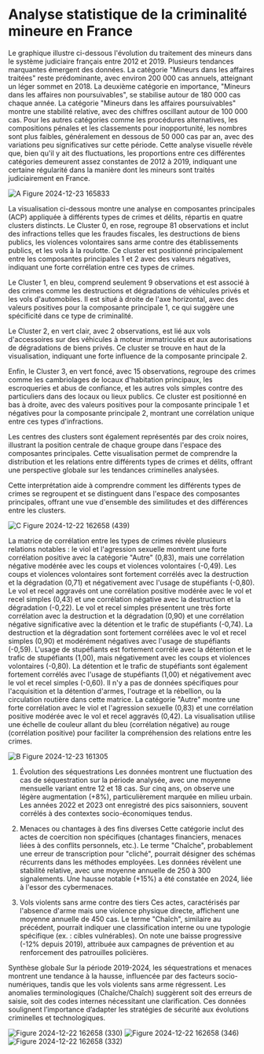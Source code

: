 # Analyse statistique de la criminalité mineure en France

Le graphique illustre ci-dessous l'évolution du traitement des mineurs dans le système judiciaire français entre 2012 et 2019. Plusieurs tendances marquantes émergent des données. La catégorie "Mineurs dans les affaires traitées" reste prédominante, avec environ 200 000 cas annuels, atteignant un léger sommet en 2018. La deuxième catégorie en importance, "Mineurs dans les affaires non poursuivables", se stabilise autour de 180 000 cas chaque année. La catégorie "Mineurs dans les affaires poursuivables" montre une stabilité relative, avec des chiffres oscillant autour de 100 000 cas. Pour les autres catégories comme les procédures alternatives, les compositions pénales et les classements pour inopportunité, les nombres sont plus faibles, généralement en dessous de 50 000 cas par an, avec des variations peu significatives sur cette période. Cette analyse visuelle révèle que, bien qu'il y ait des fluctuations, les proportions entre ces différentes catégories demeurent assez constantes de 2012 à 2019, indiquant une certaine régularité dans la manière dont les mineurs sont traités judiciairement en France.


![A Figure 2024-12-23 165833](https://github.com/user-attachments/assets/18f1b348-2f8e-4d61-a14a-c92e1d4b50a5)

La visualisation ci-dessous montre une analyse en composantes principales (ACP) appliquée à différents types de crimes et délits, répartis en quatre clusters distincts. Le Cluster 0, en rose, regroupe 81 observations et inclut des infractions telles que les fraudes fiscales, les destructions de biens publics, les violences volontaires sans arme contre des établissements publics, et les vols à la roulotte. Ce cluster est positionné principalement entre les composantes principales 1 et 2 avec des valeurs négatives, indiquant une forte corrélation entre ces types de crimes.

Le Cluster 1, en bleu, comprend seulement 9 observations et est associé à des crimes comme les destructions et dégradations de véhicules privés et les vols d'automobiles. Il est situé à droite de l'axe horizontal, avec des valeurs positives pour la composante principale 1, ce qui suggère une spécificité dans ce type de criminalité.

Le Cluster 2, en vert clair, avec 2 observations, est lié aux vols d'accessoires sur des véhicules à moteur immatriculés et aux autorisations de dégradations de biens privés. Ce cluster se trouve en haut de la visualisation, indiquant une forte influence de la composante principale 2.

Enfin, le Cluster 3, en vert foncé, avec 15 observations, regroupe des crimes comme les cambriolages de locaux d'habitation principaux, les escroqueries et abus de confiance, et les autres vols simples contre des particuliers dans des locaux ou lieux publics. Ce cluster est positionné en bas à droite, avec des valeurs positives pour la composante principale 1 et négatives pour la composante principale 2, montrant une corrélation unique entre ces types d'infractions.

Les centres des clusters sont également représentés par des croix noires, illustrant la position centrale de chaque groupe dans l'espace des composantes principales. Cette visualisation permet de comprendre la distribution et les relations entre différents types de crimes et délits, offrant une perspective globale sur les tendances criminelles analysées. 

Cette interprétation aide à comprendre comment les différents types de crimes se regroupent et se distinguent dans l'espace des composantes principales, offrant une vue d'ensemble des similitudes et des différences entre les clusters.


![C Figure 2024-12-22 162658 (439)](https://github.com/user-attachments/assets/fd107ede-6935-4623-a2a2-99a2bdd4f52f)

La matrice de corrélation entre les types de crimes révèle plusieurs relations notables : le viol et l'agression sexuelle montrent une forte corrélation positive avec la catégorie "Autre" (0,83), mais une corrélation négative modérée avec les coups et violences volontaires (-0,49). Les coups et violences volontaires sont fortement corrélés avec la destruction et la dégradation (0,71) et négativement avec l'usage de stupéfiants (-0,80). Le vol et recel aggravés ont une corrélation positive modérée avec le vol et recel simples (0,43) et une corrélation négative avec la destruction et la dégradation (-0,22). Le vol et recel simples présentent une très forte corrélation avec la destruction et la dégradation (0,90) et une corrélation négative significative avec la détention et le trafic de stupéfiants (-0,74). La destruction et la dégradation sont fortement corrélées avec le vol et recel simples (0,90) et modérément négatives avec l'usage de stupéfiants (-0,59). L'usage de stupéfiants est fortement corrélé avec la détention et le trafic de stupéfiants (1,00), mais négativement avec les coups et violences volontaires (-0,80). La détention et le trafic de stupéfiants sont également fortement corrélés avec l'usage de stupéfiants (1,00) et négativement avec le vol et recel simples (-0,60). Il n'y a pas de données spécifiques pour l'acquisition et la détention d'armes, l'outrage et la rébellion, ou la circulation routière dans cette matrice. La catégorie "Autre" montre une forte corrélation avec le viol et l'agression sexuelle (0,83) et une corrélation positive modérée avec le vol et recel aggravés (0,42). La visualisation utilise une échelle de couleur allant du bleu (corrélation négative) au rouge (corrélation positive) pour faciliter la compréhension des relations entre les crimes.


![B Figure 2024-12-23 161305](https://github.com/user-attachments/assets/8c7e9f31-1551-4144-b4aa-5a8655d135e0)

1. Évolution des séquestrations
Les données montrent une fluctuation des cas de séquestration sur la période analysée, avec une moyenne mensuelle variant entre 12 et 18 cas. Sur cinq ans, on observe une légère augmentation (+8%), particulièrement marquée en milieu urbain. Les années 2022 et 2023 ont enregistré des pics saisonniers, souvent corrélés à des contextes socio-économiques tendus.

2. Menaces ou chantages à des fins diverses
Cette catégorie inclut des actes de coercition non spécifiques (chantages financiers, menaces liées à des conflits personnels, etc.). Le terme "Chaîche", probablement une erreur de transcription pour "cliché", pourrait désigner des schémas récurrents dans les méthodes employées. Les données révèlent une stabilité relative, avec une moyenne annuelle de 250 à 300 signalements. Une hausse notable (+15%) a été constatée en 2024, liée à l'essor des cybermenaces.

3. Vols violents sans arme contre des tiers
Ces actes, caractérisés par l'absence d'arme mais une violence physique directe, affichent une moyenne annuelle de 450 cas. Le terme "Chaîch", similaire au précédent, pourrait indiquer une classification interne ou une typologie spécifique (ex. : cibles vulnérables). On note une baisse progressive (-12% depuis 2019), attribuée aux campagnes de prévention et au renforcement des patrouilles policières.

Synthèse globale
Sur la période 2019-2024, les séquestrations et menaces montrent une tendance à la hausse, influencée par des facteurs socio-numériques, tandis que les vols violents sans arme régressent. Les anomalies terminologiques (Chaîche/Chaîch) suggèrent soit des erreurs de saisie, soit des codes internes nécessitant une clarification. Ces données soulignent l’importance d’adapter les stratégies de sécurité aux évolutions criminelles et technologiques.

![Figure 2024-12-22 162658 (330)](https://github.com/user-attachments/assets/63395a41-3ddc-44e1-ab4b-f929085caa7b)
![Figure 2024-12-22 162658 (346)](https://github.com/user-attachments/assets/432e099b-32de-4351-9f5d-6d75c8d36b4a)
![Figure 2024-12-22 162658 (332)](https://github.com/user-attachments/assets/4ea0a2b4-66d5-4631-ab4f-d224ed86a74d)

